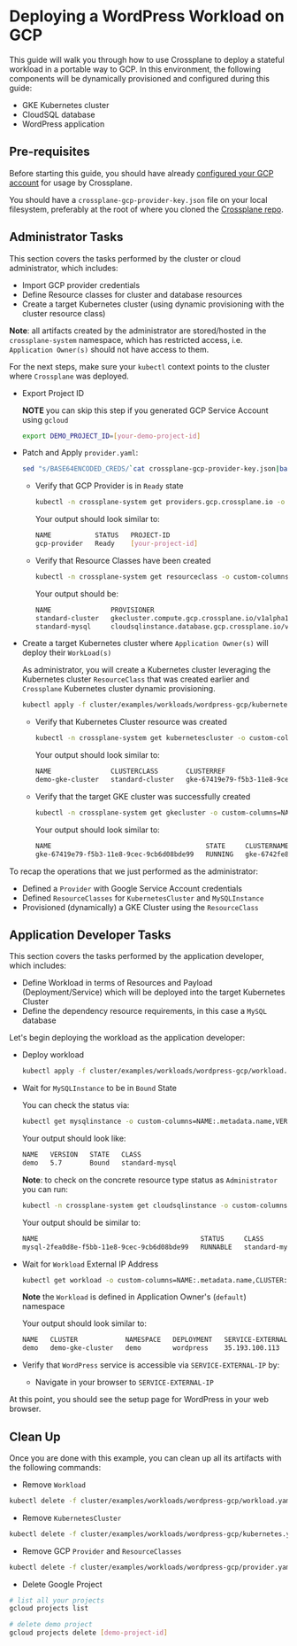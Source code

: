 # Deploying a WordPress Workload on GCP

This guide will walk you through how to use Crossplane to deploy a stateful workload in a portable way to GCP.
In this environment, the following components will be dynamically provisioned and configured during this guide:

* GKE Kubernetes cluster
* CloudSQL database
* WordPress application

## Pre-requisites

Before starting this guide, you should have already [configured your GCP account](../../cloud-providers/gcp/gcp-provider.md) for usage by Crossplane.

You should have a `crossplane-gcp-provider-key.json` file on your local filesystem, preferably at the root of where you cloned the [Crossplane repo](https://github.com/crossplaneio/crossplane).

## Administrator Tasks

This section covers the tasks performed by the cluster or cloud administrator, which includes:

- Import GCP provider credentials
- Define Resource classes for cluster and database resources
- Create a target Kubernetes cluster (using dynamic provisioning with the cluster resource class)

**Note**: all artifacts created by the administrator are stored/hosted in the `crossplane-system` namespace, which has
restricted access, i.e. `Application Owner(s)` should not have access to them.

For the next steps, make sure your `kubectl` context points to the cluster where `Crossplane` was deployed.

- Export Project ID

    **NOTE** you can skip this step if you generated GCP Service Account using `gcloud`
    ```bash
    export DEMO_PROJECT_ID=[your-demo-project-id]
    ```

- Patch and Apply `provider.yaml`:
    ```bash
    sed "s/BASE64ENCODED_CREDS/`cat crossplane-gcp-provider-key.json|base64 | tr -d '\n'`/g;s/DEMO_PROJECT_ID/$DEMO_PROJECT_ID/g" cluster/examples/workloads/wordpress-gcp/provider.yaml | kubectl create -f -
    ``` 
 
    - Verify that GCP Provider is in `Ready` state
        ```bash
        kubectl -n crossplane-system get providers.gcp.crossplane.io -o custom-columns=NAME:.metadata.name,STATUS:.status.Conditions[0].Type,PROJECT-ID:.spec.projectID
        ```
        Your output should look similar to:
        ```bash
        NAME           STATUS   PROJECT-ID
        gcp-provider   Ready    [your-project-id]
        ```
    
    - Verify that Resource Classes have been created
        ```bash
        kubectl -n crossplane-system get resourceclass -o custom-columns=NAME:metadata.name,PROVISIONER:.provisioner,PROVIDER:.providerRef.name,RECLAIM-POLICY:.reclaimPolicy
        ```
        Your output should be:
        ```bash
        NAME               PROVISIONER                                            PROVIDER       RECLAIM-POLICY
        standard-cluster   gkecluster.compute.gcp.crossplane.io/v1alpha1          gcp-provider   Delete
        standard-mysql     cloudsqlinstance.database.gcp.crossplane.io/v1alpha1   gcp-provider   Delete
        ```
- Create a target Kubernetes cluster where `Application Owner(s)` will deploy their `WorkLoad(s)`
   
    As administrator, you will create a Kubernetes cluster leveraging the Kubernetes cluster `ResourceClass` that was created earlier and 
    `Crossplane` Kubernetes cluster dynamic provisioning.
    ```bash
    kubectl apply -f cluster/examples/workloads/wordpress-gcp/kubernetes.yaml
    ``` 
    
    - Verify that Kubernetes Cluster resource was created
        ```bash
        kubectl -n crossplane-system get kubernetescluster -o custom-columns=NAME:.metadata.name,CLUSTERCLASS:.spec.classReference.name,CLUSTERREF:.spec.resourceName.name
        ```
        
        Your output should look similar to:
        ```bash
        NAME               CLUSTERCLASS       CLUSTERREF
        demo-gke-cluster   standard-cluster   gke-67419e79-f5b3-11e8-9cec-9cb6d08bde99
        ```
  
    - Verify that the target GKE cluster was successfully created
        ```bash
        kubectl -n crossplane-system get gkecluster -o custom-columns=NAME:.metadata.name,STATE:.status.state,CLUSTERNAME:.status.clusterName,ENDPOINT:.status.endpoint,LOCATION:.spec.zone,CLUSTERCLASS:.spec.classRef.name,RECLAIMPOLICY:.spec.reclaimPolicy
        ```
        
        Your output should look similar to:
        ```bash
        NAME                                       STATE     CLUSTERNAME                                ENDPOINT        LOCATION        CLUSTERCLASS       RECLAIMPOLICY
        gke-67419e79-f5b3-11e8-9cec-9cb6d08bde99   RUNNING   gke-6742fe8d-f5b3-11e8-9cec-9cb6d08bde99   146.148.93.40   us-central1-a   standard-cluster   Delete
        ```

To recap the operations that we just performed as the administrator:

- Defined a `Provider` with Google Service Account credentials
- Defined `ResourceClasses` for `KubernetesCluster` and `MySQLInstance`
- Provisioned (dynamically) a GKE Cluster using the `ResourceClass`

## Application Developer Tasks

This section covers the tasks performed by the application developer, which includes:

- Define Workload in terms of Resources and Payload (Deployment/Service) which will be deployed into the target Kubernetes Cluster
- Define the dependency resource requirements, in this case a `MySQL` database

Let's begin deploying the workload as the application developer:
    
- Deploy workload
    ```bash
    kubectl apply -f cluster/examples/workloads/wordpress-gcp/workload.yaml
    ```
- Wait for `MySQLInstance` to be in `Bound` State
   
    You can check the status via:
    ```bash
    kubectl get mysqlinstance -o custom-columns=NAME:.metadata.name,VERSION:.spec.engineVersion,STATE:.status.bindingPhase,CLASS:.spec.classReference.name
    ```
    Your output should look like:
    ```bash
    NAME   VERSION   STATE   CLASS
    demo   5.7       Bound   standard-mysql
    ```  
    
    **Note**: to check on the concrete resource type status as `Administrator` you can run:
    ```bash
    kubectl -n crossplane-system get cloudsqlinstance -o custom-columns=NAME:.metadata.name,STATUS:.status.state,CLASS:.spec.classRef.name,VERSION:.spec.databaseVersion
    ```
    Your output should be similar to:
    ```bash
    NAME                                         STATUS     CLASS            VERSION
    mysql-2fea0d8e-f5bb-11e8-9cec-9cb6d08bde99   RUNNABLE   standard-mysql   MYSQL_5_7
    ```

- Wait for `Workload` External IP Address
    ```bash
    kubectl get workload -o custom-columns=NAME:.metadata.name,CLUSTER:.spec.targetCluster.name,NAMESPACE:.spec.targetNamespace,DEPLOYMENT:.spec.targetDeployment.metadata.name,SERVICE-EXTERNAL-IP:.status.service.loadBalancer.ingress[0].ip
    ```
    **Note** the `Workload` is defined in Application Owner's (`default`) namespace
    
    Your output should look similar to:
    ```bash
    NAME   CLUSTER            NAMESPACE   DEPLOYMENT   SERVICE-EXTERNAL-IP
    demo   demo-gke-cluster   demo        wordpress    35.193.100.113
    ```
    
- Verify that `WordPress` service is accessible via `SERVICE-EXTERNAL-IP` by:
    - Navigate in your browser to `SERVICE-EXTERNAL-IP`

At this point, you should see the setup page for WordPress in your web browser.

## Clean Up

Once you are done with this example, you can clean up all its artifacts with the following commands:

- Remove `Workload` 
```bash
kubectl delete -f cluster/examples/workloads/wordpress-gcp/workload.yaml
```

- Remove `KubernetesCluster`
```bash
kubectl delete -f cluster/examples/workloads/wordpress-gcp/kubernetes.yaml
```

- Remove GCP `Provider` and `ResourceClasses`
```bash
kubectl delete -f cluster/examples/workloads/wordpress-gcp/provider.yaml
```

- Delete Google Project
```bash
# list all your projects
gcloud projects list

# delete demo project
gcloud projects delete [demo-project-id]
```
